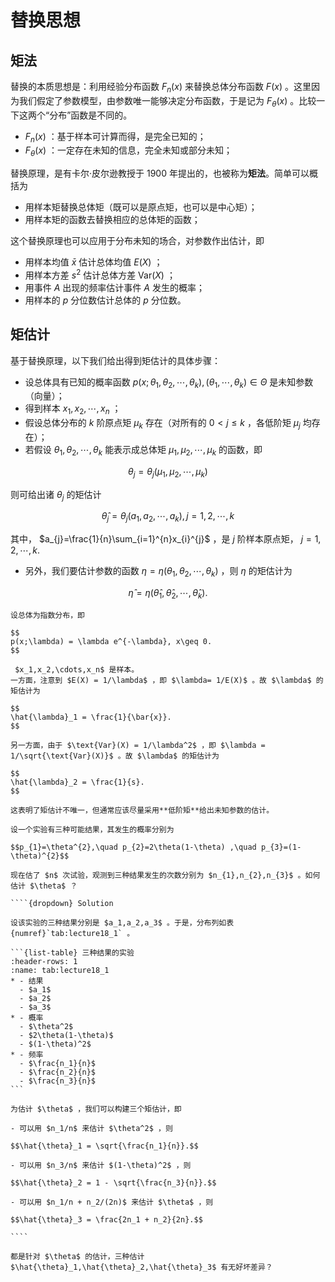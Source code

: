 # 替换思想
## 矩法
替换的本质思想是：利用经验分布函数 $F_n(x)$ 来替换总体分布函数 $F(x)$ 。这里因为我们假定了参数模型，由参数唯一能够决定分布函数，于是记为 $F_{\theta}(x)$ 。比较一下这两个“分布”函数是不同的。

- $F_n(x)$ ：基于样本可计算而得，是完全已知的；
- $F_{\theta}(x)$ ：一定存在未知的信息，完全未知或部分未知；

替换原理，是有卡尔·皮尔逊教授于 1900 年提出的，也被称为**矩法**。简单可以概括为

- 用样本矩替换总体矩（既可以是原点矩，也可以是中心矩）；
- 用样本矩的函数去替换相应的总体矩的函数；

这个替换原理也可以应用于分布未知的场合，对参数作出估计，即

- 用样本均值 $\bar{x}$ 估计总体均值 $E(X)$ ；
- 用样本方差 $s^2$ 估计总体方差 $\text{Var}(X)$ ；
- 用事件 $A$ 出现的频率估计事件 $A$ 发生的概率；
- 用样本的 $p$ 分位数估计总体的 $p$ 分位数。

## 矩估计
基于替换原理，以下我们给出得到矩估计的具体步骤：

- 设总体具有已知的概率函数 $p(x;\theta_{1},\theta_{2},\cdots,\theta_{k}),(\theta_{1},\cdots,\theta_{k})\in \Theta$ 是未知参数（向量）；
- 得到样本 $x_{1},x_{2},\cdots,x_{n}$ ；
- 假设总体分布的 $k$ 阶原点矩 $\mu_{k}$ 存在（对所有的 $0<j\leq k$ ，各低阶矩 $\mu_{j}$ 均存在）；
- 若假设 $\theta_{1},\theta_{2},\cdots,\theta_{k}$ 能表示成总体矩 $\mu_{1},\mu_{2},\cdots,\mu_{k}$ 的函数，即

$$\theta_{j}=\theta_{j}(\mu_{1},\mu_{2},\cdots,\mu_{k})$$

则可给出诸 $\theta_{j}$ 的矩估计

$$\hat{\theta}_{j}=\theta_{j}(a_{1},a_{2},\cdots,a_{k}),j=1,2,\cdots,k$$

其中， $a_{j}=\frac{1}{n}\sum_{i=1}^{n}x_{i}^{j}$ ，是 $j$ 阶样本原点矩， $j=1,2,\cdots,k.$ 
- 另外，我们要估计参数的函数 $\eta =\eta (\theta _{1} ,\theta _{2} ,\cdots ,\theta _{k})$ ，则 $\eta$ 的矩估计为

$$\hat{\eta } =\eta (\hat{\theta}_{1} ,\hat{\theta }_{2} ,\cdots ,\hat{\theta}_{k}).$$

`````{prf:example}
设总体为指数分布，即

$$
p(x;\lambda) = \lambda e^{-\lambda}, x\geq 0.
$$

 $x_1,x_2,\cdots,x_n$ 是样本。
一方面，注意到 $E(X) = 1/\lambda$ ，即 $\lambda= 1/E(X)$ 。故 $\lambda$ 的矩估计为

$$
\hat{\lambda}_1 = \frac{1}{\bar{x}}.
$$

另一方面，由于 $\text{Var}(X) = 1/\lambda^2$ ，即 $\lambda = 1/\sqrt{\text{Var}(X)}$ 。故 $\lambda$ 的矩估计为

$$
\hat{\lambda}_2 = \frac{1}{s}.
$$

`````

```{admonition} Remark
这表明了矩估计不唯一，但通常应该尽量采用**低阶矩**给出未知参数的估计。
```

`````{prf:example}
设一个实验有三种可能结果，其发生的概率分别为

$$p_{1}=\theta^{2},\quad p_{2}=2\theta(1-\theta) ,\quad p_{3}=(1-\theta)^{2}$$

现在估了 $n$ 次试验，观测到三种结果发生的次数分别为 $n_{1},n_{2},n_{3}$ 。如何估计 $\theta$ ？

````{dropdown} Solution

设该实验的三种结果分别是 $a_1,a_2,a_3$ 。于是，分布列如表 {numref}`tab:lecture18_1` 。

```{list-table} 三种结果的实验
:header-rows: 1
:name: tab:lecture18_1
* - 结果
  - $a_1$ 
  - $a_2$ 
  - $a_3$ 
* - 概率
  - $\theta^2$ 
  - $2\theta(1-\theta)$ 
  - $(1-\theta)^2$ 
* - 频率
  - $\frac{n_1}{n}$ 
  - $\frac{n_2}{n}$ 
  - $\frac{n_3}{n}$ 
```

为估计 $\theta$ ，我们可以构建三个矩估计，即

- 可以用 $n_1/n$ 来估计 $\theta^2$ ，则

$$\hat{\theta}_1 = \sqrt{\frac{n_1}{n}}.$$

- 可以用 $n_3/n$ 来估计 $(1-\theta)^2$ ，则

$$\hat{\theta}_2 = 1 - \sqrt{\frac{n_3}{n}}.$$

- 可以用 $n_1/n + n_2/(2n)$ 来估计 $\theta$ ，则

$$\hat{\theta}_3 = \frac{2n_1 + n_2}{2n}.$$

````
`````

`````{admonition} Question
都是针对 $\theta$ 的估计，三种估计 $\hat{\theta}_1,\hat{\theta}_2,\hat{\theta}_3$ 有无好坏差异？
`````